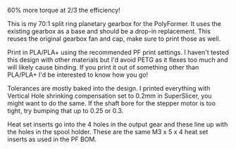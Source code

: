 60% more torque at 2/3 the efficiency!

This is my 70:1 split ring planetary gearbox for the PolyFormer. It uses the existing gearbox as a base and should be a drop-in replacement. This reuses the original gearbox fan and cap, make sure to print those as well.

Print in PLA/PLA+ using the recommended PF print settings. I haven't tested this design with other materials but I'd avoid PETG as it flexes too much and will likely cause binding. If you print it out of something other than PLA/PLA+ I'd be interested to know how you go!

Tolerances are mostly baked into the design. I printed everything with Vertical Hole shrinking compensation set to 0.2mm in SuperSlicer, you might want to do the same. If the shaft bore for the stepper motor is too tight, try bumping that up to 0.25 or 0.3. 

Heat set inserts go into the 4 holes in the output gear and these line up with the holes in the spool holder. These are the same M3 x 5 x 4 heat set inserts as used in the PF BOM.